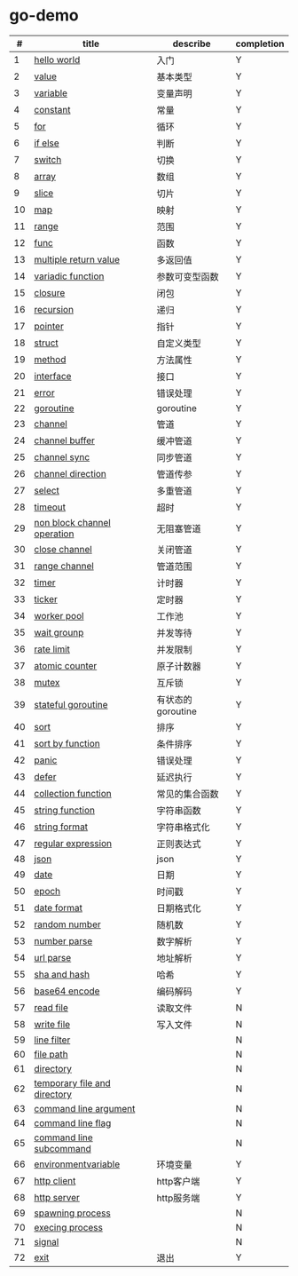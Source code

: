 # go-demo

|#|title|describe|completion|
|-|-----|--------|----------|
|1|[hello world](./1.hello_world.go)|入门|Y|
|2|[value](./2.values.go)|基本类型|Y|
|3|[variable](./3.variable.go)|变量声明|Y|
|4|[constant](./4.constant.go)|常量|Y|
|5|[for](./5.for.go)|循环|Y|
|6|[if else](./6.if_else.go)|判断|Y|
|7|[switch](./7.switch.go)|切换|Y|
|8|[array](./8.array.go)|数组|Y|
|9|[slice](./9.slice.go)|切片|Y|
|10|[map](./10.map.go)|映射|Y|
|11|[range](./11.range.go)|范围|Y|
|12|[func](./12.func.go)|函数|Y|
|13|[multiple return value](./13.multiple_return_value.go)|多返回值|Y|
|14|[variadic function](./14.variadic_func.go)|参数可变型函数|Y|
|15|[closure](./15.closure.go)|闭包|Y|
|16|[recursion](./16.recursion.go)|递归|Y|
|17|[pointer](./17.pointer.go)|指针|Y|
|18|[struct](./18.struct.go)|自定义类型|Y|
|19|[method](./19.method.go)|方法属性|Y|
|20|[interface](./20.interface.go)|接口|Y|
|21|[error](./21.error.go)|错误处理|Y|
|22|[goroutine](./22.goroutine.go)|goroutine|Y|
|23|[channel](./23.channel.go)|管道|Y|
|24|[channel buffer](./24.channel_buffer.go)|缓冲管道|Y|
|25|[channel sync](./25.channel_sync.go)|同步管道|Y|
|26|[channel direction](./26.channel_direction.go)|管道传参|Y|
|27|[select](./27.select.go)|多重管道|Y|
|28|[timeout](./28.timeout.go)|超时|Y|
|29|[non block channel operation](./29.non_block_channel_operation.go)|无阻塞管道|Y|
|30|[close channel](./30.close_channel.go)|关闭管道|Y|
|31|[range channel](./31.range_channel.go)|管道范围|Y|
|32|[timer](./32.timer.go)|计时器|Y|
|33|[ticker](./33.ticker.go)|定时器|Y|
|34|[worker pool](./34.worker_pool.go)|工作池|Y|
|35|[wait grounp](./35.wait_grounp.go)|并发等待|Y|
|36|[rate limit](./36.rate_limit.go)|并发限制|Y|
|37|[atomic counter](./37.atomic_counter.go)|原子计数器|Y|
|38|[mutex](./38.mutex.go)|互斥锁|Y|
|39|[stateful goroutine](./39.stateful_goroutine.go)|有状态的goroutine|Y|
|40|[sort](./40.sort.go)|排序|Y|
|41|[sort by function](./41.sort_by_function.go)|条件排序|Y|
|42|[panic](./42.panic.go)|错误处理|Y|
|43|[defer](./43.defer.go)|延迟执行|Y|
|44|[collection function](./44.collection_function.go)|常见的集合函数|Y|
|45|[string function](./45.string_function.go)|字符串函数|Y|
|46|[string format](./46.string_format.go)|字符串格式化|Y|
|47|[regular expression](./47.regular_expression.go)|正则表达式|Y|
|48|[json](./48.json.go)|json|Y|
|49|[date](./49.date.go)|日期|Y|
|50|[epoch](./50.epoch.go)|时间戳|Y|
|51|[date format](./51.date_format.go)|日期格式化|Y|
|52|[random number](./52.random_number.go)|随机数|Y|
|53|[number parse](./53.number_parse.go)|数字解析|Y|
|54|[url parse](./54.url_parse.go)|地址解析|Y|
|55|[sha and hash](./55.sha1_hash.go)|哈希|Y|
|56|[base64 encode](./56.base64_encode.go)|编码解码|Y|
|57|[read file](./57.read_file.go)|读取文件|N|
|58|[write file](./58.write_file.go)|写入文件|N|
|59|[line filter](./59.line_filter.go)||N|
|60|[file path](./60.file_path.go)||N|
|61|[directory](./61.directory.go)||N|
|62|[temporary file and directory](./62.temporary_file_and_directory.go)||N|
|63|[command line argument](./63.command_line_argument.go)||N|
|64|[command line flag](./64.command_line_flag.go)||N|
|65|[command line subcommand](./65.command_line_subcommand.go)||N|
|66|[environmentvariable](./66.environment_variable.go)|环境变量|Y|
|67|[http client](./67.http_client.go)|http客户端|Y|
|68|[http server](./68.http_server.go)|http服务端|Y|
|69|[spawning process](./69.spawning_process.go)||N|
|70|[execing process](./70.execing_process.go)||N|
|71|[signal](./71.signal.go)||N|
|72|[exit](./72.exit.go)|退出|Y|
